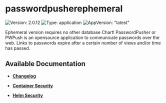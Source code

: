 # passwordpusherephemeral

![Version: 2.0.12](https://img.shields.io/badge/Version-2.0.12-informational?style=flat-square) ![Type: application](https://img.shields.io/badge/Type-application-informational?style=flat-square) ![AppVersion: "latest"](https://img.shields.io/badge/AppVersion-"latest"-informational?style=flat-square)

Ephemeral version requires no other database Chart! PasswordPusher or PWPush is an opensource application to communicate passwords over the web. Links to passwords expire after a certain number of views and/or time has passed.

## Available Documentation

- [**Changelog**](CHANGELOG)

- [**Container Security**](container-security)

- [**Helm Security**](helm-security)

